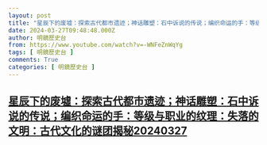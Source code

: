 ```yaml
---
layout: post
title: "星辰下的废墟：探索古代都市遗迹；神话雕塑：石中诉说的传说；编织命运的手：等级与职业的纹理：失落的文明：古代文化的谜团揭秘20240327"
date: 2024-03-27T09:48:48.000Z
author: 明鏡歷史台
from: https://www.youtube.com/watch?v=-WNFeZnWqYg
tags: [ 明鏡歷史台 ]
comments: True
categories: [ 明鏡歷史台 ]
---
```

<!--1711532928000-->
[星辰下的废墟：探索古代都市遗迹；神话雕塑：石中诉说的传说；编织命运的手：等级与职业的纹理：失落的文明：古代文化的谜团揭秘20240327](https://www.youtube.com/watch?v=-WNFeZnWqYg)
------

<div>

</div>
